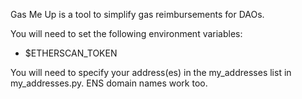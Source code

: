 Gas Me Up is a tool to simplify gas reimbursements for DAOs.

You will need to set the following environment variables:
 - $ETHERSCAN_TOKEN

You will need to specify your address(es) in the my_addresses list in my_addresses.py. ENS domain names work too. 



